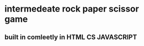 <h1> intermedeate rock paper scissor game </h1>
<h2>
  built in comleetly in HTML CS JAVASCRIPT
</h2>
